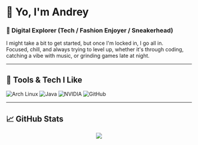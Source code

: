 # 👋 Yo, I'm Andrey

### 🧢 Digital Explorer (Tech / Fashion Enjoyer / Sneakerhead)

I might take a bit to get started, but once I'm locked in, I go all in.  
Focused, chill, and always trying to level up, whether it's through coding, catching a vibe with music, or grinding games late at night.



---

## 🧰 Tools & Tech I Like

![Arch Linux](https://img.shields.io/badge/Arch_Linux-1793D1?style=for-the-badge&logo=arch-linux&logoColor=white)
![Java](https://img.shields.io/badge/Java-ED8B00?style=for-the-badge&logo=java&logoColor=white)
![NVIDIA](https://img.shields.io/badge/NVIDIA-76B900?style=for-the-badge&logo=nvidia&logoColor=white)
![GitHub](https://img.shields.io/badge/GitHub-181717?style=for-the-badge&logo=github&logoColor=white)


---

## 📈 GitHub Stats

<p align="center">
  <img src="https://github-readme-stats.vercel.app/api?username=Andreyszn&show_icons=true&theme=radical" />
</p>
